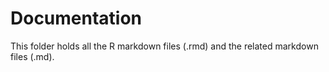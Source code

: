 # Documentation

This folder holds all the R markdown files (.rmd) and the related markdown files (.md). 
